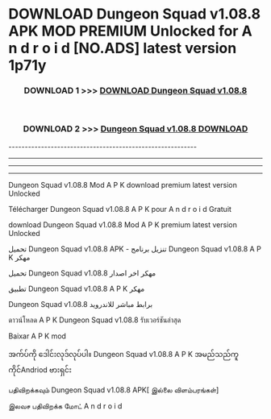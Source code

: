 # DOWNLOAD Dungeon Squad v1.08.8  APK MOD PREMIUM Unlocked for A n d r o i d [NO.ADS] latest version 1p71y 



<div align="center">

<h3>DOWNLOAD 1 >>> <a href="https://getmod2.web.app/?judul=Dungeon Squad v1.08.8 ">DOWNLOAD Dungeon Squad v1.08.8 </a></h3><br>

<h3>DOWNLOAD 2 >>> <a href="https://getmod2.web.app/?judul=Dungeon Squad v1.08.8 ">Dungeon Squad v1.08.8  DOWNLOAD </a></h3>

</div>
----------------------------------------------------------

----------------------------------------------------------

----------------------------------------------------------

----------------------------------------------------------

Dungeon Squad v1.08.8  Mod A P K download premium latest version Unlocked

Télécharger Dungeon Squad v1.08.8  A P K pour A n d r o i d Gratuit

download Dungeon Squad v1.08.8  Mod A P K premium latest version Unlocked

تحميل Dungeon Squad v1.08.8  APK - تنزيل برنامج Dungeon Squad v1.08.8  A P K مهكر

تحميل Dungeon Squad v1.08.8  مهكر اخر اصدار

تطبيق Dungeon Squad v1.08.8  A P K مهكر

Dungeon Squad v1.08.8  برابط مباشر للاندرويد

ดาวน์โหลด A P K Dungeon Squad v1.08.8  รับเวอร์ชันล่าสุด

Baixar A P K mod

အက်ပ်ကို ဒေါင်းလုဒ်လုပ်ပါ။ Dungeon Squad v1.08.8  A P K အမည်သည်ကူကိုင်Andriod ဗားရှင်း

பதிவிறக்கவும் Dungeon Squad v1.08.8  APK[ இல்லை விளம்பரங்கள்] 
 
இலவச பதிவிறக்க மோட் A n d r o i d



